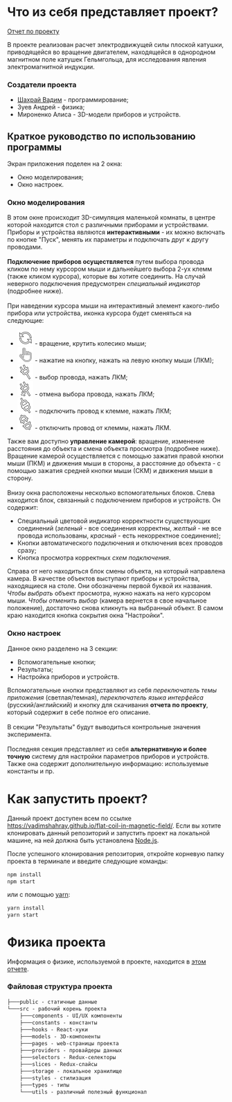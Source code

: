 # Что из себя представляет проект?

[Отчет по проекту](/src/assets/flat-coil-in-magnetic-field.pdf)

В проекте реализован расчет электродвижущей силы плоской катушки, приводящейся во
вращение двигателем, находящейся в однородном магнитном поле катушек Гельмгольца, для
исследования явления электромагнитной индукции.

### Создатели проекта

- [Шахрай Вадим](https://github.com/vadimshahray) - программирование;
- Зуев Андрей - физика;
- Мироненко Алиса - 3D-модели приборов и устройств.

## Краткое руководство по использованию программы

Экран приложения поделен на 2 окна:

- Окно моделирования;
- Окно настроек.

### Окно моделирования

В этом окне происходит 3D-симуляция маленькой комнаты, в центре
которой находится стол с различными приборами и устройствами. Приборы
и устройства являются **интерактивными** - их можно включать по
кнопке "Пуск", менять их параметры и подключать друг к другу
проводами.
<br />
<br />
**Подключение приборов осуществляется** путем выбора провода кликом
по нему курсором мыши и дальнейшего выбора 2-ух клемм (также кликом
курсора), которые вы хотите соединить. На случай неверного подключения
предусмотрен _специальный индикатор_ (подробнее ниже).
<br />
<br />
При наведении курсора мыши на интерактивный элемент какого-либо
прибора или устройства, иконка курсора будет сменяться на следующие:

- ![вращение](/src/assets/rotation.svg 'вращение') - вращение, крутить колесико мыши;
- ![нажатие на кнопку](/src/assets/hand.svg 'нажатие на кнопку') - нажатие на кнопку, нажать на левую кнопку
  мыши (ЛКМ);
- ![выбор провода](/src/assets/wire.svg 'выбор провода') - выбор провода, нажать ЛКМ;
- ![отмена выбора провода](/src/assets/no_wire.svg 'отмена выбора провода') - отмена выбора провода, нажать ЛКМ;
- ![подключить провод к клемме](/src/assets/connect_wire.svg 'подключить провод к клемме') - подключить провод к клемме, нажать
  ЛКМ;
- ![отключить провод от клеммы](/src/assets/disconnect_wire.svg 'отключить провод от клеммы') - отключить провод от клеммы, нажать
  ЛКМ.

Также вам доступно **управление камерой**: вращение, изменение
расстояния до объекта и смена объекта просмотра (подробнее ниже).
Вращение камерой осуществляется с помощью зажатия правой кнопки мыши
(ПКМ) и движения мыши в стороны, а расстояние до объекта - с помощью
зажатия средней кнопки мыши (СКМ) и движения мыши в сторону.
<br />
<br />
Внизу окна расположены несколько вспомогательных блоков. Слева
находится блок, связанный с подключением приборов и устройств. Он
содержит:

- Специальный цветовой индикатор корректности существующих
  соединений (_зеленый_ - все соединения корректны, _желтый_ - не все
  провода использованы, _красный_ - есть некорректное соединение);
- Кнопки автоматического подключения и отключения всех проводов
  сразу;
- Кнопка просмотра корректных _схем подключения_.

Справа от него находиться блок смены объекта, на который направлена
камера. В качестве объектов выступают приборы и устройства,
находящиеся на столе. Они обозначены первой буквой их названия.
_Чтобы выбрать_ объект просмотра, нужно нажать на него курсором
мыши. _Чтобы отменить выбор_ (камера вернется в свое начальное
положение), достаточно снова кликнуть на выбранный объект. В самом
краю находится кнопка сокрытия окна "Настройки".

### Окно настроек

Данное окно разделено на 3 секции:

- Вспомогательные кнопки;
- Результаты;
- Настройка приборов и устройств.

Вспомогательные кнопки представляют из себя
_переключатель темы приложения_ (светлая/темная),
_переключатель языка интерфейса_ (русский/английский) и кнопку
для скачивания **отчета по проекту**, который содержит в себе
полное его описание.
<br />
<br />В секции "Результаты" будут выводиться контрольные значения
эксперимента.
<br />
<br />
Последняя секция представляет из себя
**альтернативную и более точную** систему для настройки параметров
приборов и устройств. Также она содержит дополнительную информацию:
используемые константы и пр.

# Как запустить проект?

Данный проект доступен всем по ссылке https://vadimshahray.github.io/flat-coil-in-magnetic-field/.
Если вы хотите клонировать данный репозиторий и запустить проект на локальной машине, на ней должна быть установлена [Node.js](https://nodejs.org/en/).

После успешного клонирования репозитория, откройте корневую папку проекта в терминале и введите следующие команды:

```shell
npm install
npm start
```

или с помощью [yarn](https://yarnpkg.com/):

```shell
yarn install
yarn start
```

# Физика проекта

Информация о физике, используемой в проекте, находится в [этом отчете](/src/assets/flat-coil-in-magnetic-field.pdf).

### Файловая структура проекта

```
├───public - статичные данные
└───src - рабочий корень проекта
    ├───components - UI/UX компоненты
    ├───constants - константы
    ├───hooks - React-хуки
    ├───models - 3D-компоненты
    ├───pages - web-страницы проекта
    ├───providers - провайдеры данных
    ├───selectors - Redux-селекторы
    ├───slices - Redux-слайсы
    ├───storage - локальное хранилище
    ├───styles - стилизация
    ├───types - типы
    └───utils - различный полезный функционал
```
